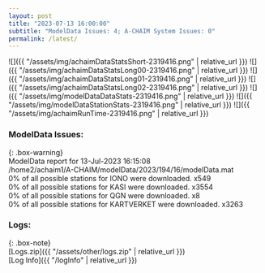 ```yaml
---
layout: post
title: "2023-07-13 16:00:00"
subtitle: "ModelData Issues: 4; A-CHAIM System Issues: 0"
permalink: /latest/
---
```


![]({{ "/assets/img/achaimDataStatsShort-2319416.png" | relative_url }})
![]({{ "/assets/img/achaimDataStatsLong00-2319416.png" | relative_url }})
![]({{ "/assets/img/achaimDataStatsLong01-2319416.png" | relative_url }})
![]({{ "/assets/img/achaimDataStatsLong02-2319416.png" | relative_url }})
![]({{ "/assets/img/modelDataDataStats-2319416.png" | relative_url }})
![]({{ "/assets/img/modelDataStationStats-2319416.png" | relative_url }})
![]({{ "/assets/img/achaimRunTime-2319416.png" | relative_url }})


### ModelData Issues:  
  
{: .box-warning}  
 ModelData report for 13-Jul-2023 16:15:08   
 /home2/achaim1/A-CHAIM/modelData/2023/194/16/modelData.mat   
 0% of all possible stations for IONO were downloaded. x549   
 0% of all possible stations for KASI were downloaded. x3554   
 0% of all possible stations for QGN were downloaded. x8   
 0% of all possible stations for KARTVERKET were downloaded. x3263   
  


### Logs:  
  
{: .box-note}  
[Logs.zip]({{ "/assets/other/logs.zip" | relative_url }})  
[Log Info]({{ "/logInfo" | relative_url }})  
